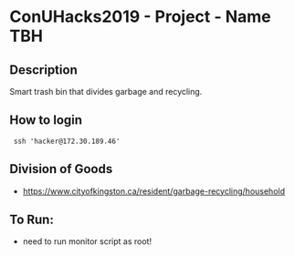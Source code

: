 # ConUHacks2019 - Project - Name TBH

## Description
Smart trash bin that divides garbage and recycling.

## How to login
` ssh 'hacker@172.30.189.46'`

## Division of Goods
- https://www.cityofkingston.ca/resident/garbage-recycling/household

## To Run:
- need to run monitor script as root! 
